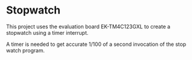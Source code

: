 # Stopwatch

This project uses the evaluation board EK-TM4C123GXL to create a stopwatch using a timer interrupt.

A timer is needed to get accurate 1/100 of a second invocation of the stop watch program.

